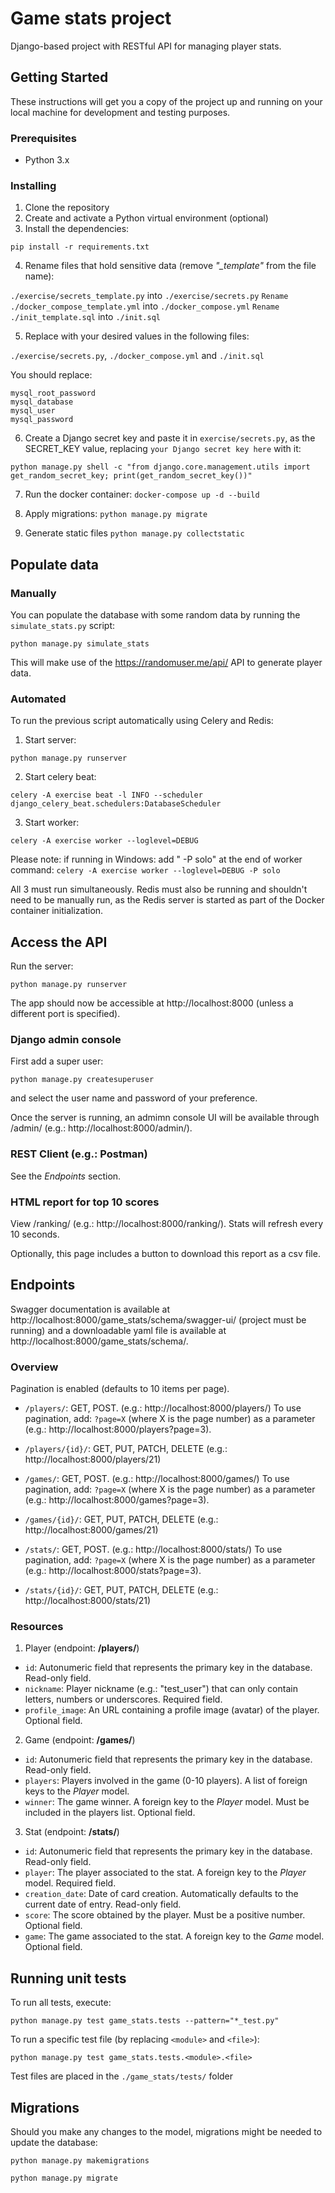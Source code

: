 Game stats project 
==================

Django-based project with RESTful API for managing player stats.



Getting Started
---------------

These instructions will get you a copy of the project up and running on your local machine for development and testing 
purposes.

### Prerequisites

-   Python 3.x


### Installing

1.  Clone the repository
2.  Create and activate a Python virtual environment (optional)
3.  Install the dependencies:

`pip install -r requirements.txt`

4. Rename files that hold sensitive data (remove _"\_template"_ from the file name):

`./exercise/secrets_template.py` into `./exercise/secrets.py`
`Rename ./docker_compose_template.yml` into `./docker_compose.yml`
`Rename ./init_template.sql` into `./init.sql`

5. Replace with your desired values in the following files:

`./exercise/secrets.py`, `./docker_compose.yml` and `./init.sql`

You should replace:
```
mysql_root_password
mysql_database
mysql_user
mysql_password
```


6.  Create a Django secret key and paste it in `exercise/secrets.py`, as the SECRET_KEY value, replacing 
`your Django secret key here` with it: 

`python manage.py shell -c "from django.core.management.utils import get_random_secret_key; print(get_random_secret_key())"`


7. Run the docker container:
`docker-compose up -d --build`


8. Apply migrations:
`python manage.py migrate`


9. Generate static files
`python manage.py collectstatic`



Populate data
-------------

### Manually
You can populate the database with some random data by running the `simulate_stats.py` script:

`python manage.py simulate_stats`

This will make use of the <https://randomuser.me/api/> API to generate player data.


### Automated 

To run the previous script automatically using Celery and Redis:

1. Start server:

`python manage.py runserver`

2. Start celery beat:

`celery -A exercise beat -l INFO --scheduler django_celery_beat.schedulers:DatabaseScheduler`

3. Start worker:

`celery -A exercise worker --loglevel=DEBUG`

Please note: if running in Windows: add " -P solo" at the end of worker command:
`celery -A exercise worker --loglevel=DEBUG -P solo`

All 3 must run simultaneously. Redis must also be running and shouldn't need to be manually run, as the Redis server 
is started as part of the Docker container initialization.



Access the API
--------------

Run the server:

`python manage.py runserver`

The app should now be accessible at http://localhost:8000 (unless a different port is specified).


### Django admin console

First add a super user:

`python manage.py createsuperuser`

and select the user name and password of your preference.

Once the server is running, an admimn console UI will be available through /admin/ (e.g.: http://localhost:8000/admin/).



### REST Client (e.g.: Postman)

See the _Endpoints_ section.


### HTML report for top 10 scores

View /ranking/ (e.g.: http://localhost:8000/ranking/). Stats will refresh every 10 seconds.

Optionally, this page includes a button to download this report as a csv file. 



Endpoints
---------

Swagger documentation is available at http://localhost:8000/game_stats/schema/swagger-ui/ (project must be running) 
and a downloadable yaml file is available at http://localhost:8000/game_stats/schema/.


### Overview

Pagination is enabled (defaults to 10 items per page). 

* `/players/`: GET, POST. (e.g.: http://localhost:8000/players/)
To use pagination, add: `?page=X` (where X is the page number) as a parameter (e.g.: 
http://localhost:8000/players?page=3).

* `/players/{id}/`: GET, PUT, PATCH, DELETE (e.g.: http://localhost:8000/players/21)

* `/games/`: GET, POST. (e.g.: http://localhost:8000/games/)
To use pagination, add: `?page=X` (where X is the page number) as a parameter (e.g.: 
http://localhost:8000/games?page=3).

* `/games/{id}/`: GET, PUT, PATCH, DELETE (e.g.: http://localhost:8000/games/21)

* `/stats/`: GET, POST. (e.g.: http://localhost:8000/stats/)
To use pagination, add: `?page=X` (where X is the page number) as a parameter (e.g.: 
http://localhost:8000/stats?page=3).

* `/stats/{id}/`: GET, PUT, PATCH, DELETE (e.g.: http://localhost:8000/stats/21)


### Resources


1. Player (endpoint: **/players/**)

* `id`: Autonumeric field that represents the primary key in the database. Read-only field.
* `nickname`: Player nickname (e.g.: "test_user") that can only contain letters, numbers or underscores. Required field.
* `profile_image`: An URL containing a profile image (avatar) of the player. Optional field.

2. Game (endpoint: **/games/**)

* `id`: Autonumeric field that represents the primary key in the database. Read-only field.
* `players`: Players involved in the game (0-10 players). A list of foreign keys to the *Player* model.
* `winner`: The game winner. A foreign key to the *Player* model. Must be included in the players list. Optional field.

3. Stat (endpoint: **/stats/**)

* `id`: Autonumeric field that represents the primary key in the database. Read-only field.
* `player`: The player associated to the stat. A foreign key to the *Player* model. Required field.
* `creation_date`: Date of card creation. Automatically defaults to the current date of entry. Read-only field.
* `score`: The score obtained by the player. Must be a positive number. Optional field.
* `game`: The game associated to the stat. A foreign key to the *Game* model. Optional field.




Running unit tests
-----------------

To run all tests, execute:

`python manage.py test game_stats.tests --pattern="*_test.py"`

To run a specific test file (by replacing `<module>` and `<file>`):

`python manage.py test game_stats.tests.<module>.<file>`

Test files are placed in the `./game_stats/tests/` folder


Migrations
----------

Should you make any changes to the model, migrations might be needed to update the database:

`python manage.py makemigrations`

`python manage.py migrate`
